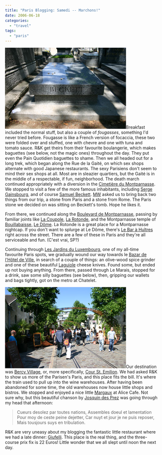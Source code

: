 ```yaml
---
title: "Paris Blogging: Samedi -- Marchons!"
date: 2006-06-18
categories: 
  - "travel"
tags: 
  - "paris"
---
```


![](images/beckett.jpg)Breakfast included the normal stuff, but also a couple of _fougasses_, something I'd never tried before. Fougasse is like a French version of focaccia, these two were folded over and stuffed, one with chevre and one with tuna and tomato sauce. R&K get theirs from their favourite boulangerie, which makes baguettes (see below, not the magic ones) throughout the day. They put even the Pain Quotidien baguettes to shame. Then we all headed out for a long trek, which began along the Rue de la Gaité, on which sex shops alternate with good Japanese restaurants. The sexy Parisiens don't seem to mind their sex shops at all. Most are in sleazier quartiers, but the Gaité is in the middle of a respectable, if fun, neighborhood. The death march continued appropriately with a diversion in the [Cimetière du Montparnasse](http://en.wikipedia.org/wiki/Cimeti%C3%A8re_du_Montparnasse). We stopped to visit a few of the more famous inhabitants, including [Serge Gainsbourg](http://en.wikipedia.org/wiki/Serge_Gainsbourg), and of course [Samuel Beckett](http://en.wikipedia.org/wiki/Samuel_Beckett). [MW](http://www.resolve40.com/) asked us to bring back two things from our trip, a stone from Paris and a stone from Rome. The Paris stone we decided on was sitting on Beckett's tomb. Hope he likes it.

From there, we continued along the [Boulevard de Montparnasse](http://www.parisbestlodge.com/bvdmontmarnasse.html), passing by familiar joints like [La Coupole](http://www.virtualtourist.com/travel/Europe/France/Ile_de_France/Paris-99080/Restaurants-Paris-La_Coupole-BR-1.html), [La Rotonde](http://www.rotondemontparnasse.com/), and the Montparnasse temple of [Bouillabaisse,](http://www.cliffordawright.com/history/bouillabaisse.html) [Le Dôme](http://www.gayot.com/restaurantpages/parisinfo.php?tag=PARES02242-01&code=PA). La Rotonde is a great place for a Montparnasse nightcap. If you don't want to splurge at Le Dôme, there's [Le Bar à Huîtres](http://www.lebarahuitres.com/) right across the street. There are a few of these in Paris and they're all serviceable and fun. (C'est vrai, SP?)

Continuing through [Les Jardins du Luxembourg](http://www.pbase.com/francist/luxembourg), one of my all-time favourite Paris spots, we gradually wound our way towards le [Bazar de l'Hôtel de Ville](http://www.bhv.fr/), in search of a couple of things: an olive-wood spice grinder and one of these beautiful [Laguiole](http://www.laguiole.com/) cheese knives. Found some, but ended up not buying anything. From there, passed through Le Marais, stopped for a drink, saw some silly baguettes (see below), then, gripping our wallets and bags tightly, got on the metro at Chatelet.

![](images/cours.jpg)Our destination was [Bercy Village](http://www.bercyvillage.com/), or, more specifically, [Cour St. Emilion](http://www.metropoleparis.com/1998/343/343bercy.html). We had asked R&K to show us more of the Parisen's Paris, and this place fits the bill. It's where the train used to pull up into the wine warehouses. After having been abandoned for some time, the old warehouses now house little shops and bistros. We stopped and enjoyed a nice little [Margaux](http://www.bordeaux-wine-office.com/anglais/aoc51.htm) at Alice Cafe. Not sure why, but this beautiful chanson by [Josquin des Prez](http://www.josquin.com/) was going through my head that afternoon:

> Cueurs desolez par toutes nations, Assembles doeul et lamentation Pour moy de ceste peine dejetter, Car nuyt et jour je ne puis reposer, Mais tousjours suys en tribulation.

R&K are very uneasy about my blogging the fantastic little restaurant where we had a late dinner: [Giufelli](http://www.giufeli.com/). This place is the real thing, and the three-course prix fix is 22 Euros! Little wonder that we all slept until noon the next day.
